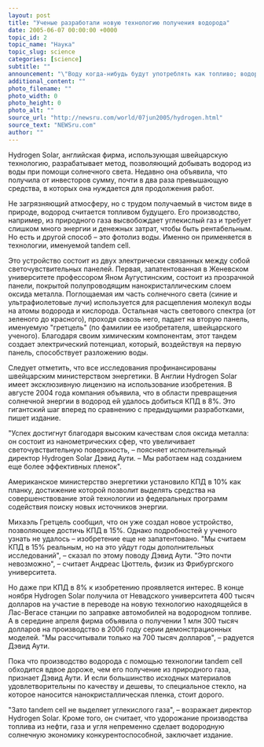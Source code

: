 ```yaml
---
layout: post
title: "Ученые разработали новую технологию получения водорода"
date: 2005-06-07 00:00:00 +0000
topic_id: 2
topic_name: "Наука"
topic_slug: science
categories: [science]
subtitle: ""
announcement: "\"Воду когда-нибудь будут употреблять как топливо; водород и кислород, которые входят в ее состав, будут использованы вместе или поодиночке и явятся неисчерпаемым источником света и тепла\", &mdash; писал в 1874 году Жюль Верн в своем \"Таинственном острове\". 130 с лишним лет спустя эта мечта становится явью, считает Le Temps (перевод на сайте Inopressa.ru)."
additional_content: ""
photo_filename: ""
photo_width: 0
photo_height: 0
photo_alt: ""
source_url: "http://newsru.com/world/07jun2005/hydrogen.html"
source_text: "NEWSru.com"
author: ""
---
```

Hydrogen Solar, английская фирма, использующая швейцарскую технологию, разрабатывает метод, позволяющий добывать водород из воды при помощи солнечного света. Недавно она объявила, что получила от инвесторов сумму, почти в два раза превышающую средства, в которых она нуждается для продолжения работ.

Не загрязняющий атмосферу, но с трудом получаемый в чистом виде в природе, водород считается топливом будущего. Его производство, например, из природного газа высвобождает углекислый газ и требует слишком много энергии и денежных затрат, чтобы быть рентабельным. Но есть и другой способ – это фотолиз воды. Именно он применяется в технологии, именуемой tandem cell.

Это устройство состоит из двух электрически связанных между собой светочувствительных панелей. Первая, запатентованная в Женевском университете профессором Яном Аугустинским, состоит из прозрачной панели, покрытой полупроводящим нанокристаллическим слоем оксида металла. Поглощаемая им часть солнечного света (синие и ультрафиолетовые лучи) используется для расщепления молекул воды на атомы водорода и кислорода. Остальная часть светового спектра (от зеленого до красного), проходя сквозь него, падает на вторую панель, именуемую "гретцель" (по фамилии ее изобретателя, швейцарского ученого). Благодаря своим химическим компонентам, этот тандем создает электрический потенциал, который, воздействуя на первую панель, способствует разложению воды.

Следует отметить, что все исследования профинансированы швейцарским министерством энергетики. В Англии Hydrogen Solar имеет эксклюзивную лицензию на использование изобретения. В августе 2004 года компания объявила, что в области превращения солнечной энергии в водород ей удалось добиться КПД в 8%. Это гигантский шаг вперед по сравнению с предыдущими разработками, пишет издание.

"Успех достигнут благодаря высоким качествам слоя оксида металла: он состоит из нанометрических сфер, что увеличивает светочувствительную поверхность, – поясняет исполнительный директор Hydrogen Solar Дэвид Аути. – Мы работаем над созданием еще более эффективных пленок".

Американское министерство энергетики установило КПД в 10% как планку, достижение которой позволит выделять средства на совершенствование этой технологии из федеральных программ содействия поиску новых источников энергии.

Михаэль Гретцель сообщил, что он уже создал новое устройство, позволяющее достичь КПД в 15%. Однако подробностей у ученого узнать не удалось – изобретение еще не запатентовано. "Мы считаем КПД в 15% реальным, но на это уйдут годы дополнительных исследований", – сказал по этому поводу Дэвид Аути. "Это почти невозможно", – считает Андреас Цюттель, физик из Фрибургского университета.

Но даже при КПД в 8% к изобретению проявляется интерес. В конце ноября Hydrogen Solar получила от Невадского университета 400 тысяч долларов на участие в переводе на новую технологию находящейся в Лас-Вегасе станции по заправке автомобилей на водородном топливе. А в середине апреля фирма объявила о получении 1 млн 300 тысяч долларов на производство в 2006 году серии демонстрационных моделей. "Мы рассчитывали только на 700 тысяч долларов", – радуется Дэвид Аути.

Пока что производство водорода с помощью технологии tandem cell обходится вдвое дороже, чем его получение из природного газа, признает Дэвид Аути. И если большинство исходных материалов удовлетворительны по качеству и дешевы, то специальное стекло, на которое наносится нанокристаллическая пленка, стоит дорого.

"Зато tandem cell не выделяет углекислого газа", – возражает директор Hydrogen Solar. Кроме того, он считает, что удорожание производства топлива из нефти, газа и угля непременно сделает водородную солнечную экономику конкурентоспособной, заключает издание.
